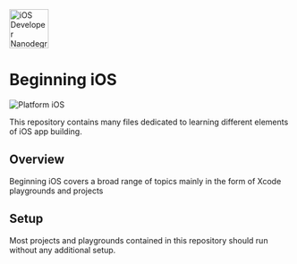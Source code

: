 <img src="https://s3-us-west-1.amazonaws.com/udacity-content/degrees/catalog-images/nd003.png" alt="iOS Developer Nanodegree logo" height="70" >

# Beginning iOS

![Platform iOS](https://img.shields.io/badge/nanodegree-iOS-blue.svg)

This repository contains many files dedicated to learning different elements of iOS app building.

## Overview

Beginning iOS covers a broad range of topics mainly in the form of Xcode playgrounds and projects

## Setup

Most projects and playgrounds contained in this repository should run without any additional setup.


